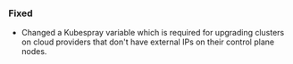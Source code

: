 ### Fixed

- Changed a Kubespray variable which is required for upgrading clusters on cloud providers that don't have external IPs on their control plane nodes.
